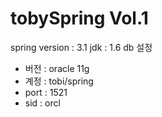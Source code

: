 # tobySpring Vol.1


spring version : 3.1
jdk : 1.6
db 설정
 - 버전 : oracle 11g
 - 계정 : tobi/spring
 - port : 1521
 - sid : orcl
 
 
